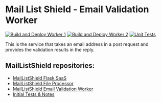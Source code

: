 # Mail List Shield - Email Validation Worker

[![Build and Deploy Worker 1](https://github.com/cansinacarer/maillistshield-validation-worker/actions/workflows/deploy-worker-1.yml/badge.svg)](https://github.com/cansinacarer/maillistshield-validation-worker/actions/workflows/deploy-worker-1.yml)
[![Build and Deploy Worker 2](https://github.com/cansinacarer/maillistshield-validation-worker/actions/workflows/deploy-worker-2.yml/badge.svg)](https://github.com/cansinacarer/maillistshield-validation-worker/actions/workflows/deploy-worker-2.yml)
[![Unit Tests](https://github.com/cansinacarer/maillistshield-validation-worker/actions/workflows/ci.yml/badge.svg)](https://github.com/cansinacarer/maillistshield-validation-worker/actions/workflows/ci.yml)

This is the service that takes an email address in a post request and provides the validation results in the reply.

## MailListShield repositories:
- [MailListShield Flask SaaS](https://github.com/cansinacarer/maillistshield-com)
- [MailListShield File Processor](https://github.com/cansinacarer/maillistshield-scheduler)
- [MailListShield Email Validation Worker](https://github.com/cansinacarer/maillistshield-validation-worker)
- [Initial Tests & Notes](https://github.com/cansinacarer/email-verification-test)